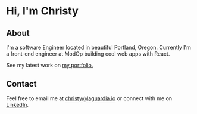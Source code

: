 # Hi, I'm Christy

## About

I'm a software Engineer located in beautiful Portland, Oregon. Currently I'm a front-end engineer at ModOp building cool web apps with React.

See my latest work on [my portfolio.](http://www.laguardia.io)

## Contact

Feel free to email me at christy@laguardia.io or connect with me on [LinkedIn](https://www.linkedin.com/in/christy-la-guardia/).